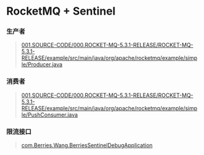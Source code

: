 # RocketMQ + Sentinel
### 生产者
> [001.SOURCE-CODE/000.ROCKET-MQ-5.3.1-RELEASE/ROCKET-MQ-5.3.1-RELEASE/example/src/main/java/org/apache/rocketmq/example/simple/Producer.java](../001.SOURCE-CODE/000.ROCKET-MQ-5.3.1-RELEASE/ROCKET-MQ-5.3.1-RELEASE/example/src/main/java/org/apache/rocketmq/example/simple/Producer.java)

### 消费者
> [001.SOURCE-CODE/000.ROCKET-MQ-5.3.1-RELEASE/ROCKET-MQ-5.3.1-RELEASE/example/src/main/java/org/apache/rocketmq/example/simple/PushConsumer.java](../001.SOURCE-CODE/000.ROCKET-MQ-5.3.1-RELEASE/ROCKET-MQ-5.3.1-RELEASE/example/src/main/java/org/apache/rocketmq/example/simple/PushConsumer.java)


### 限流接口
> [com.Berries.Wang.BerriesSentinelDebugApplication](https://github.com/Berries-Wang/Berries-Sentinel)
